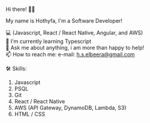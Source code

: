 Hi there! 👋🏼

My name is Hothyfa, I'm a Software Developer!

💻 (Javascript, React / React Native, Angular, and AWS) <br />
🌴 I'm currently learning Typescript <br />
💬 Ask me about anything, i am more than happy to help! <br />
📫 How to reach me: e-mail: h.s.elbeera@gmail.com <br />

🛠 Skills:
1. Javascript
2. PSQL
3. Git
4. React / React Native
5. AWS (API Gateway, DynamoDB, Lambda, S3)
7. HTML / CSS
